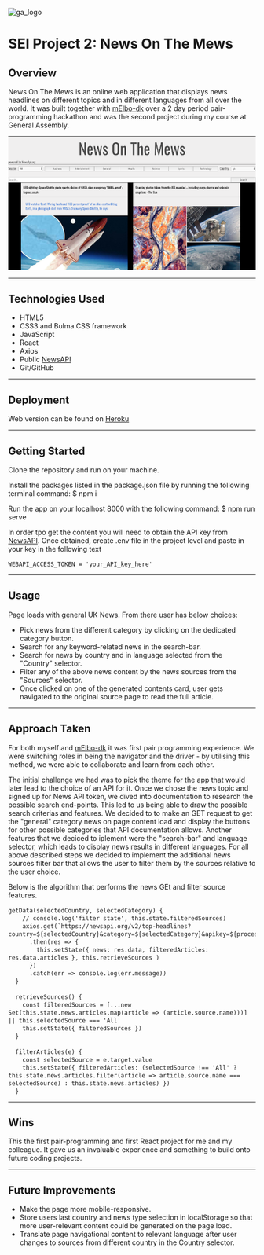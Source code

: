 ![ga_logo](https://user-images.githubusercontent.com/38439393/70393846-99b26800-19e6-11ea-82a0-35c1b5738321.png)
# SEI Project 2: News On The Mews

## Overview 

News On The Mews is an online web application that displays news headlines on different topics and in different languages from all over the world.
It was built together with [mElbo-dk](https://github.com/mElbo-dk) over a 2 day period pair-programming hackathon and was the second project during my course at General Assembly.

![page_screenshot](src/assets/readme_screenshots/scr_0.png)

---
## Technologies Used

* HTML5
* CSS3 and Bulma CSS framework
* JavaScript
* React
* Axios
* Public [NewsAPI](https://newsapi.org/)
* Git/GitHub

---
## Deployment

Web version can be found on [Heroku](https://newsonthemews.herokuapp.com/)

---
## Getting Started

Clone the repository and run on your machine. 

Install the packages listed in the package.json file by running the following terminal command:
$ npm i

Run the app on your localhost 8000 with the following command:
$ npm run serve

In order tpo get the content you will need to obtain the API key from [NewsAPI](https://newsapi.org/). Once obtained, create .env file in the project level and paste in your key in the following text 
```
WEBAPI_ACCESS_TOKEN = 'your_API_key_here'

```
---
## Usage

Page loads with general UK News. From there user has below choices:
* Pick news from the different category by clicking on the dedicated category button.
* Search for any keyword-related news in the search-bar.
* Search for news by country and in language selected from the "Country" selector.
* Filter any of the above news content by the news sources from the "Sources" selector.
* Once clicked on one of the generated contents card, user gets navigated to the original source page to read the full article.

---
## Approach Taken

For both myself and [mElbo-dk](https://github.com/mElbo-dk) it was first pair programming experience. We were switching roles in being the navigator and the driver - by utilising this method, we were able to collaborate and learn from each other.

The initial challenge we had was to pick the theme for the app that would later lead to the choice of an API for it. Once we chose the news topic and signed up for News API token, we dived into documentation to research the possible search end-points. This led to us being able to draw the possible search criterias and features. We decided to to make an GET request to get the "general" category news on page content load and display the buttons for other possible categories that API documentation allows. Another features that we deciced to iplement were the "search-bar" and language selector, which leads to display news results in different languages. For all above described steps we decided to implement the additional news sources filter bar that allows the user to filter them by the sources relative to the user choice. 

Below is the algorithm that performs the news GEt and filter source features.

```
getData(selectedCountry, selectedCategory) {
    // console.log('filter state', this.state.filteredSources)
    axios.get(`https://newsapi.org/v2/top-headlines?country=${selectedCountry}&category=${selectedCategory}&apikey=${process.env.WEBAPI_ACCESS_TOKEN}`)
      .then(res => {
        this.setState({ news: res.data, filteredArticles: res.data.articles }, this.retrieveSources )
      })
      .catch(err => console.log(err.message))
  }

  retrieveSources() {
    const filteredSources = [...new Set(this.state.news.articles.map(article => (article.source.name)))] || this.selectedSource === 'All'
    this.setState({ filteredSources })
  }

  filterArticles(e) {
    const selectedSource = e.target.value
    this.setState({ filteredArticles: (selectedSource !== 'All' ? this.state.news.articles.filter(article => article.source.name === selectedSource) : this.state.news.articles) })
  }
```

---
## Wins

This the first pair-programming and first React project for me and my colleague. It gave us an invaluable experience and something to build onto future coding projects.

---
## Future Improvements

* Make the page more mobile-responsive.
* Store users last country and news type selection in localStorage so that more user-relevant content could be generated on the page load.
* Translate page navigational content to relevant language after user changes to sources from different country in the Country selector.






